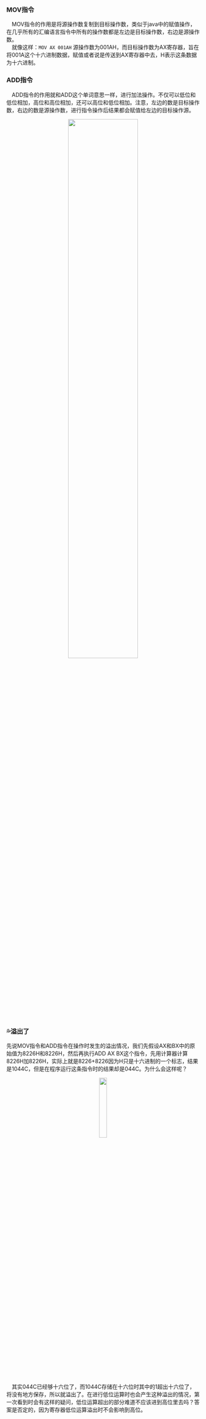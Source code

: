 ### MOV指令
&emsp;MOV指令的作用是将源操作数复制到目标操作数，类似于java中的赋值操作，在几乎所有的汇编语言指令中所有的操作数都是左边是目标操作数，右边是源操作数。   
&emsp;就像这样：``` MOV AX 001AH ``` 源操作数为001AH，而目标操作数为AX寄存器，旨在将001A这个十六进制数据，赋值或者说是传送到AX寄存器中去，H表示这条数据为十六进制。  

### ADD指令
&emsp;ADD指令的作用就和ADD这个单词意思一样，进行加法操作。不仅可以低位和低位相加，高位和高位相加，还可以高位和低位相加。注意，左边的数是目标操作数，右边的数是源操作数，进行指令操作后结果都会赋值给左边的目标操作源。
<div align="center">
  <img src = "https://github.com/V9n0m/Assembly-language-study-notes/assets/81289456/41415ed7-b073-4fef-bc69-2bea25d581d6" width = 60% />
</div>

### 💦溢出了
先说MOV指令和ADD指令在操作时发生的溢出情况，我们先假设AX和BX中的原始值为8226H和8226H，然后再执行ADD AX BX这个指令，先用计算器计算8226H加8226H，实际上就是8226+8226因为H只是十六进制的一个标志，结果是1044C，但是在程序运行这条指令时的结果却是044C。为什么会这样呢？  
<div align="center">  
  <img src = "https://github.com/V9n0m/Assembly-language-study-notes/assets/81289456/11d8a5c9-124e-4f90-800a-890e688dd606" width = 20% />
</div>

&emsp;其实044C已经够十六位了，而1044C存储在十六位时其中的1超出十六位了，将没有地方保存，所以就溢出了。在进行低位运算时也会产生这种溢出的情况，第一次看到时会有这样的疑问，低位运算超出的部分难道不应该进到高位里去吗？答案是否定的，因为寄存器低位运算溢出时不会影响到高位。
